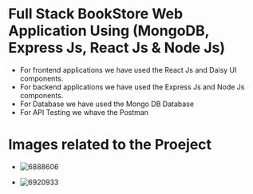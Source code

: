 # Full Stack BookStore Web Application Using (MongoDB, Express Js, React Js & Node Js)

- For frontend applications we have used the React Js and Daisy UI components.
- For backend applications we have used the Express Js and Node Js components.
- For Database we have used the Mongo DB Database
- For API Testing we whave the Postman

# Images related to the Proeject

- ![6888606](https://github.com/shubhamdsk/BookStore-React-Project/assets/87111500/17fa458a-e09e-464f-ab05-c962ab208641)

- ![6920933](https://github.com/shubhamdsk/BookStore-React-Project/assets/87111500/812e9ce9-3180-4685-bd7b-c0edc80a1bef)
